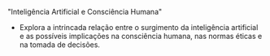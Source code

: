 "Inteligência Artificial e Consciência Humana"
- Explora a intrincada relação entre o surgimento da inteligência artificial e as possíveis implicações na consciência humana, nas normas éticas e na tomada de decisões.